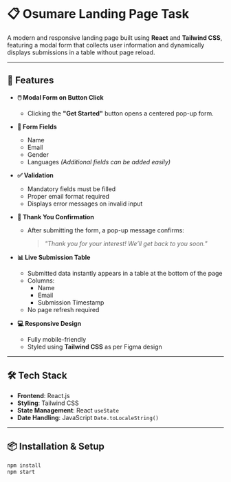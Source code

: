 # 📋 Osumare Landing Page Task

A modern and responsive landing page built using **React** and **Tailwind CSS**, featuring a modal form that collects user information and dynamically displays submissions in a table without page reload.

---

## 🚀 Features

- **🖱️ Modal Form on Button Click**  
  - Clicking the **"Get Started"** button opens a centered pop-up form.

- **📝 Form Fields**  
  - Name  
  - Email  
  - Gender
  - Languages
  *(Additional fields can be added easily)*

- **✅ Validation**
  - Mandatory fields must be filled
  - Proper email format required
  - Displays error messages on invalid input

- **📩 Thank You Confirmation**
  - After submitting the form, a pop-up message confirms:
    > _"Thank you for your interest! We’ll get back to you soon."_

- **📊 Live Submission Table**
  - Submitted data instantly appears in a table at the bottom of the page
  - Columns:
    - Name
    - Email
    - Submission Timestamp
  - No page refresh required

- **💻 Responsive Design**
  - Fully mobile-friendly
  - Styled using **Tailwind CSS** as per Figma design

---

## 🛠️ Tech Stack

- **Frontend**: React.js  
- **Styling**: Tailwind CSS  
- **State Management**: React `useState`  
- **Date Handling**: JavaScript `Date.toLocaleString()`  

---

## 📦 Installation & Setup

```bash
npm install
npm start
